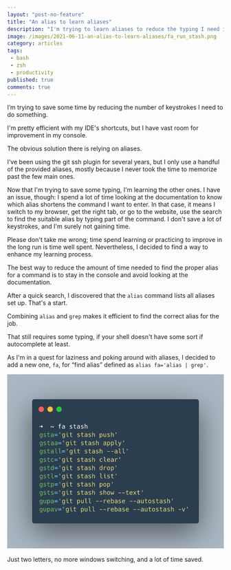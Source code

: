 ```yaml
---
layout: "post-no-feature"
title: "An alias to learn aliases"
description: "I'm trying to learn aliases to reduce the typing I need in the console but I can't remember them. I've created an alias to help me !"
image: /images/2021-06-11-an-alias-to-learn-aliases/fa_run_stash.png
category: articles
tags:
 - bash
 - zsh
 - productivity
published: true
comments: true
---
```

I’m trying to save some time by reducing the number of keystrokes I need to do something. 

I'm pretty efficient with my IDE's shortcuts, but I have vast room for improvement in my console.

The obvious solution there is relying on aliases. 

I’ve been using the git ssh plugin for several years, but I only use a handful of the provided aliases, mostly because I never took the time to memorize past the few main ones. 

Now that I'm trying to save some typing, I'm learning the other ones. I have an issue, though: I spend a lot of time looking at the documentation to know which alias shortens the command I want to enter. In that case, it means I switch to my browser, get the right tab, or go to the website, use the search to find the suitable alias by typing part of the command. I don't save a lot of keystrokes, and I'm surely not gaining time.

Please don't take me wrong; time spend learning or practicing to improve in the long run is time well spent. Nevertheless, I decided to find a way to enhance my learning process. 

The best way to reduce the amount of time needed to find the proper alias for a command is to stay in the console and avoid looking at the documentation. 

After a quick search, I discovered that the `alias` command lists all aliases set up. That's a start.

Combining `alias` and `grep` makes it efficient to find the correct alias for the job.

That still requires some typing, if your shell doesn't have some sort if autocomplete at least.

As I'm in a quest for laziness and poking around with aliases, I decided to add a new one, `fa`, for “find alias” defined as `alias fa='alias | grep'`.

![An example: searching for all aliases about stash](/images/2021-06-11-an-alias-to-learn-aliases/fa_run_stash.png)

Just two letters, no more windows switching, and a lot of time saved.
